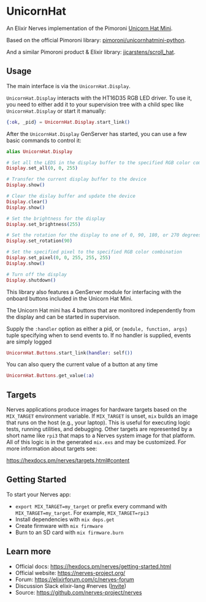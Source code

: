 # UnicornHat

An Elixir Nerves implementation of the Pimoroni [Unicorn Hat Mini](https://shop.pimoroni.com/products/unicorn-hat-mini).

Based on the official Pimoroni library: [pimoroni/unicornhatmini-python](https://github.com/pimoroni/unicornhatmini-python/).

And a similar Pimoroni product & Elixir library: [jjcarstens/scroll_hat](https://github.com/jjcarstens/scroll_hat).

## Usage
The main interface is via the `UnicornHat.Display`.

<!-- DISPLAYDOC !-->
`UnicornHat.Display` interacts with the HT16D35 RGB LED driver. To use it, you need to either add it to your supervision tree with a child spec like `UnicornHat.Display` or start it manually:

```elixir
{:ok, _pid} = UnicornHat.Display.start_link()
```

After the `UnicornHat.Display` GenServer has started, you can use a few basic commands to control it:

```elixir
alias UnicornHat.Display

# Set all the LEDS in the display buffer to the specified RGB color combination
Display.set_all(0, 0, 255)

# Transfer the current display buffer to the device
Display.show()

# Clear the dislay buffer and update the device
Display.clear()
Display.show()

# Set the brightness for the display
Display.set_brightness(255)

# Set the rotation for the display to one of 0, 90, 180, or 270 degrees
Display.set_rotation(90)

# Set the specified pixel to the specified RGB color combination
Display.set_pixel(0, 0, 255, 255, 255)
Display.show()

# Turn off the display
Display.shutdown()
```

<!-- DISPLAYDOC !-->

This library also features a GenServer module for interfacing with the onboard buttons included in the Unicorn Hat Mini.

<!-- BUTTONSDOC !-->

The Unicorn Hat mini has 4 buttons that are monitored independently from the display
and can be started in supervison.

Supply the `:handler` option as either a pid, or `{module, function, args}` tuple
specifying when to send events to. If no handler is supplied, events are simply logged

```elixir
UnicornHat.Buttons.start_link(handler: self())
```

You can also query the current value of a button at any time

```elixir
UnicornHat.Buttons.get_value(:a)
```

<!-- BUTTONSDOC !-->

## Targets

Nerves applications produce images for hardware targets based on the
`MIX_TARGET` environment variable. If `MIX_TARGET` is unset, `mix` builds an
image that runs on the host (e.g., your laptop). This is useful for executing
logic tests, running utilities, and debugging. Other targets are represented by
a short name like `rpi3` that maps to a Nerves system image for that platform.
All of this logic is in the generated `mix.exs` and may be customized. For more
information about targets see:

https://hexdocs.pm/nerves/targets.html#content

## Getting Started

To start your Nerves app:
  * `export MIX_TARGET=my_target` or prefix every command with
    `MIX_TARGET=my_target`. For example, `MIX_TARGET=rpi3`
  * Install dependencies with `mix deps.get`
  * Create firmware with `mix firmware`
  * Burn to an SD card with `mix firmware.burn`

## Learn more

  * Official docs: https://hexdocs.pm/nerves/getting-started.html
  * Official website: https://nerves-project.org/
  * Forum: https://elixirforum.com/c/nerves-forum
  * Discussion Slack elixir-lang #nerves ([Invite](https://elixir-slackin.herokuapp.com/))
  * Source: https://github.com/nerves-project/nerves
